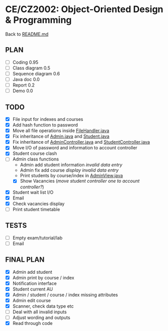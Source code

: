 # CE/CZ2002: Object-Oriented Design & Programming
  
Back to [README.md](../README.md)

## PLAN
- [ ] Coding 0.95
- [ ] Class diagram 0.5
- [ ] Sequence diagram 0.6
- [ ] Java doc 0.0
- [ ] Report 0.2
- [ ] Demo 0.0

## TODO
- [x] File input for indexes and courses
- [x] Add hash function to password
- [x] Move all file operations inside [FileHandler.java](source/FileHandler.java)
- [x] Fix inheritance of [Admin.java](source/Admin.java) and [Student.java](source/Student.java)
- [x] Fix inheritance of [AdminController.java](source/AdminController.java) and 
[StudentController.java](source/StudentController.java)
- [x] Move I/O of password and information to account controller
- [x] Student course clash
- [ ] Admin class functions
  - Admin add student information _invalid data entry_
  - Admin fix add course _display_ _invalid data entry_
  - Print students by course/index in [AdminView.java](source/AdminView.java)
  - [x] Show Vacancies (_move student controller one to account controller?_)
- [x] Student wait list I/O
- [x] Email
- [x] Check vacancies display
- [ ] Print student timetable

## TESTS
- [ ] Empty exam/tutorial/lab
- [ ] Email

## FINAL PLAN
- [x] Admin add student
- [x] Admin print by course / index
- [x] Notification interface
- [x] Student current AU
- [x] Admin / student / course / index missing attributes
- [x] Admin edit course
- [x] Scanner, check data type etc
- [ ] Deal with all invalid inputs
- [ ] Adjust wording and outputs
- [x] Read through code
